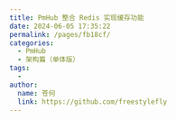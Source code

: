 ```yaml
---
title: PmHub 整合 Redis 实现缓存功能
date: 2024-06-05 17:35:22
permalink: /pages/fb18cf/
categories:
  - PmHub
  - 架构篇（单体版）
tags:
  - 
author: 
  name: 苍何
  link: https://github.com/freestylefly
---
```

